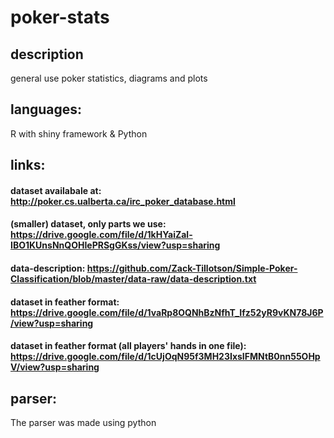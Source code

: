 # poker-stats

## description
general use poker statistics, diagrams and plots

## languages: 
R with shiny framework & Python

## links:
#### dataset availabale at: http://poker.cs.ualberta.ca/irc_poker_database.html
#### (smaller) dataset, only parts we use: https://drive.google.com/file/d/1kHYaiZal-IBO1KUnsNnQOHIePRSgGKss/view?usp=sharing
#### data-description: https://github.com/Zack-Tillotson/Simple-Poker-Classification/blob/master/data-raw/data-description.txt
#### dataset in feather format: https://drive.google.com/file/d/1vaRp8OQNhBzNfhT_Ifz52yR9vKN78J6P/view?usp=sharing
#### dataset in feather format (all players' hands in one file): https://drive.google.com/file/d/1cUjOqN95f3MH23IxsIFMNtB0nn55OHpV/view?usp=sharing

## parser:
The parser was made using python
